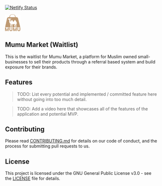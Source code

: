 [![Netlify Status](https://api.netlify.com/api/v1/badges/62afd04d-9aee-47b0-abf9-55e36bb9b568/deploy-status)](https://app.netlify.com/sites/mumu-waitlist/deploys)

<div align="left">
    <img src="public/mumu-logo.png" alt="Mumu Market Logo" width="50" height="55">
</div>

## Mumu Market (Waitlist)

This is the waitlist for Mumu Market, a platform for Muslim owned small-businesses to sell their products through a referral based system and build exposure for their brands.

## Features

> TODO: List every potential and implemented / committed feature here without going into too much detail.

> TODO: Add a video here that showcases all of the features of the application and potential MVP.

## Contributing

Please read [CONTRIBUTING.md](CONTRIBUTING.md) for details on our code of conduct, and the process for submitting pull requests to us.

## License

This project is licensed under the GNU General Public License v3.0 - see the [LICENSE](LICENSE) file for details.